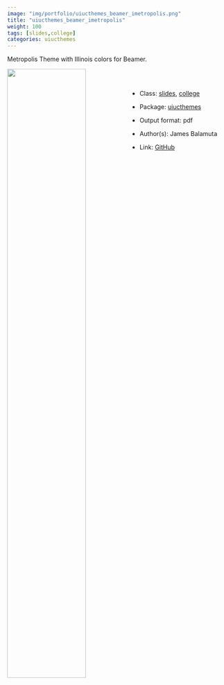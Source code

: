 ```yaml
---
image: "img/portfolio/uiucthemes_beamer_imetropolis.png"
title: "uiucthemes_beamer_imetropolis"
weight: 100
tags: [slides,college]
categories: uiucthemes
---
```


Metropolis Theme with Illinois colors for Beamer.

<!--more-->

<p><a href="../../img/portfolio/uiucthemes_beamer_imetropolis.png"><img class = "jf-image-shadow" src="../../img/portfolio/uiucthemes_beamer_imetropolis.png" width="60%"  align="left"></a></p>

<br><br>

- Class: [slides](../../tags/slides), [college](../../tags/college)
- Package: [uiucthemes](uiucthemes)
- Output format: pdf

- Author(s): James Balamuta
- Link: [GitHub](https://github.com/illinois-r/uiucthemes)


